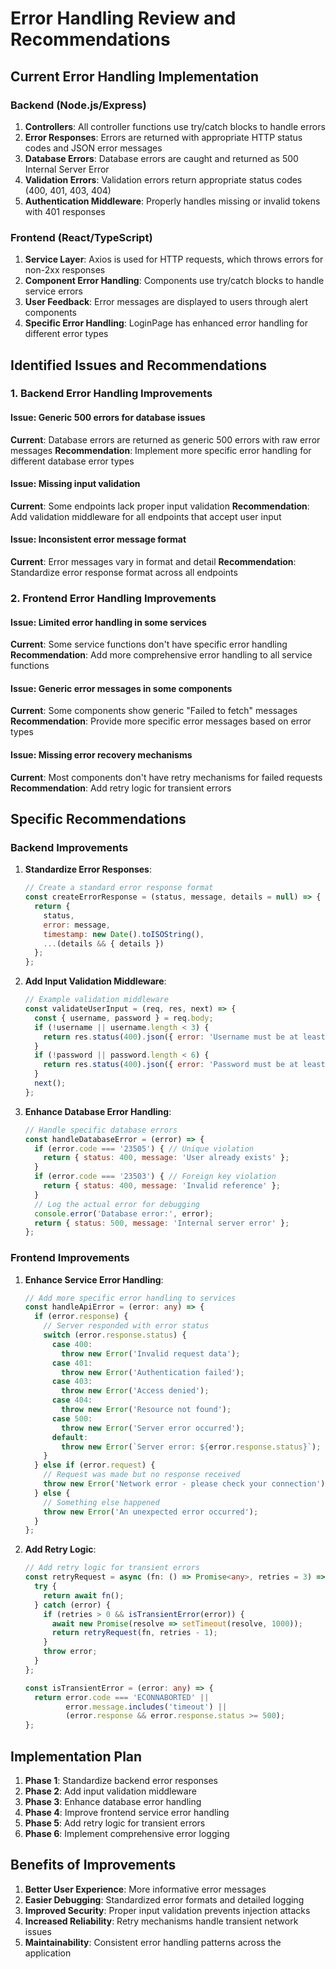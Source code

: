 # Error Handling Review and Recommendations

## Current Error Handling Implementation

### Backend (Node.js/Express)

1. **Controllers**: All controller functions use try/catch blocks to handle errors
2. **Error Responses**: Errors are returned with appropriate HTTP status codes and JSON error messages
3. **Database Errors**: Database errors are caught and returned as 500 Internal Server Error
4. **Validation Errors**: Validation errors return appropriate status codes (400, 401, 403, 404)
5. **Authentication Middleware**: Properly handles missing or invalid tokens with 401 responses

### Frontend (React/TypeScript)

1. **Service Layer**: Axios is used for HTTP requests, which throws errors for non-2xx responses
2. **Component Error Handling**: Components use try/catch blocks to handle service errors
3. **User Feedback**: Error messages are displayed to users through alert components
4. **Specific Error Handling**: LoginPage has enhanced error handling for different error types

## Identified Issues and Recommendations

### 1. Backend Error Handling Improvements

#### Issue: Generic 500 errors for database issues
**Current**: Database errors are returned as generic 500 errors with raw error messages
**Recommendation**: Implement more specific error handling for different database error types

#### Issue: Missing input validation
**Current**: Some endpoints lack proper input validation
**Recommendation**: Add validation middleware for all endpoints that accept user input

#### Issue: Inconsistent error message format
**Current**: Error messages vary in format and detail
**Recommendation**: Standardize error response format across all endpoints

### 2. Frontend Error Handling Improvements

#### Issue: Limited error handling in some services
**Current**: Some service functions don't have specific error handling
**Recommendation**: Add more comprehensive error handling to all service functions

#### Issue: Generic error messages in some components
**Current**: Some components show generic "Failed to fetch" messages
**Recommendation**: Provide more specific error messages based on error types

#### Issue: Missing error recovery mechanisms
**Current**: Most components don't have retry mechanisms for failed requests
**Recommendation**: Add retry logic for transient errors

## Specific Recommendations

### Backend Improvements

1. **Standardize Error Responses**:
   ```javascript
   // Create a standard error response format
   const createErrorResponse = (status, message, details = null) => {
     return {
       status,
       error: message,
       timestamp: new Date().toISOString(),
       ...(details && { details })
     };
   };
   ```

2. **Add Input Validation Middleware**:
   ```javascript
   // Example validation middleware
   const validateUserInput = (req, res, next) => {
     const { username, password } = req.body;
     if (!username || username.length < 3) {
       return res.status(400).json({ error: 'Username must be at least 3 characters long' });
     }
     if (!password || password.length < 6) {
       return res.status(400).json({ error: 'Password must be at least 6 characters long' });
     }
     next();
   };
   ```

3. **Enhance Database Error Handling**:
   ```javascript
   // Handle specific database errors
   const handleDatabaseError = (error) => {
     if (error.code === '23505') { // Unique violation
       return { status: 400, message: 'User already exists' };
     }
     if (error.code === '23503') { // Foreign key violation
       return { status: 400, message: 'Invalid reference' };
     }
     // Log the actual error for debugging
     console.error('Database error:', error);
     return { status: 500, message: 'Internal server error' };
   };
   ```

### Frontend Improvements

1. **Enhance Service Error Handling**:
   ```typescript
   // Add more specific error handling to services
   const handleApiError = (error: any) => {
     if (error.response) {
       // Server responded with error status
       switch (error.response.status) {
         case 400:
           throw new Error('Invalid request data');
         case 401:
           throw new Error('Authentication failed');
         case 403:
           throw new Error('Access denied');
         case 404:
           throw new Error('Resource not found');
         case 500:
           throw new Error('Server error occurred');
         default:
           throw new Error(`Server error: ${error.response.status}`);
       }
     } else if (error.request) {
       // Request was made but no response received
       throw new Error('Network error - please check your connection');
     } else {
       // Something else happened
       throw new Error('An unexpected error occurred');
     }
   };
   ```

2. **Add Retry Logic**:
   ```typescript
   // Add retry logic for transient errors
   const retryRequest = async (fn: () => Promise<any>, retries = 3) => {
     try {
       return await fn();
     } catch (error) {
       if (retries > 0 && isTransientError(error)) {
         await new Promise(resolve => setTimeout(resolve, 1000));
         return retryRequest(fn, retries - 1);
       }
       throw error;
     }
   };
   
   const isTransientError = (error: any) => {
     return error.code === 'ECONNABORTED' || 
            error.message.includes('timeout') ||
            (error.response && error.response.status >= 500);
   };
   ```

## Implementation Plan

1. **Phase 1**: Standardize backend error responses
2. **Phase 2**: Add input validation middleware
3. **Phase 3**: Enhance database error handling
4. **Phase 4**: Improve frontend service error handling
5. **Phase 5**: Add retry logic for transient errors
6. **Phase 6**: Implement comprehensive error logging

## Benefits of Improvements

1. **Better User Experience**: More informative error messages
2. **Easier Debugging**: Standardized error formats and detailed logging
3. **Improved Security**: Proper input validation prevents injection attacks
4. **Increased Reliability**: Retry mechanisms handle transient network issues
5. **Maintainability**: Consistent error handling patterns across the application